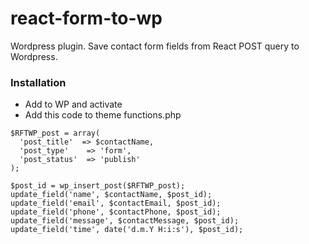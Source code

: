 # react-form-to-wp

Wordpress plugin. Save contact form fields from React POST query to Wordpress.

### Installation

- Add to WP and activate
- Add this code to theme functions.php

```
$RFTWP_post = array(
  'post_title'  => $contactName,
  'post_type'    => 'form',
  'post_status'  => 'publish'
);

$post_id = wp_insert_post($RFTWP_post);
update_field('name', $contactName, $post_id);
update_field('email', $contactEmail, $post_id);
update_field('phone', $contactPhone, $post_id);
update_field('message', $contactMessage, $post_id);
update_field('time', date('d.m.Y H:i:s'), $post_id);
```
